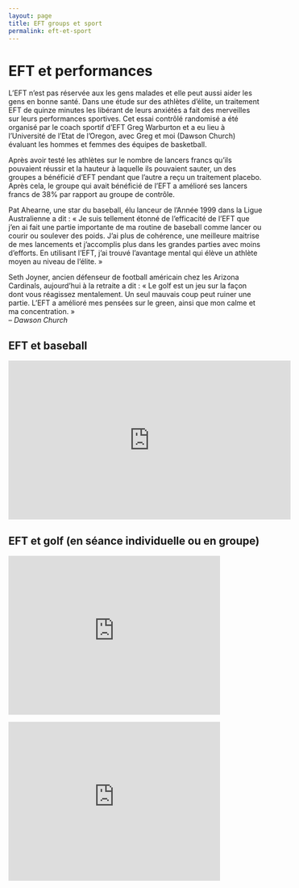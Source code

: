 ```yaml
---
layout: page
title: EFT groups et sport
permalink: eft-et-sport
---
```


# EFT et performances

L’EFT n’est pas réservée aux les gens malades et elle peut aussi aider les gens en bonne santé. Dans une étude sur des athlètes d’élite, un traitement EFT de quinze minutes les libérant de leurs anxiétés a fait des merveilles sur leurs performances sportives. Cet essai contrôlé randomisé a été organisé par le coach sportif d’EFT Greg Warburton et a eu lieu à l’Université de l’Etat de l’Oregon, avec Greg et moi (Dawson Church) évaluant les hommes et femmes des équipes de basketball.

Après avoir testé les athlètes sur le nombre de lancers francs qu’ils pouvaient réussir et la hauteur à laquelle ils pouvaient sauter, un des groupes a bénéficié d’EFT pendant que l’autre a reçu un traitement placebo. Après cela, le groupe qui avait bénéficié de l’EFT a amélioré ses lancers francs de 38% par rapport au groupe de contrôle.

Pat Ahearne, une star du baseball, élu lanceur de l’Année 1999 dans la Ligue Australienne a dit : « Je suis tellement étonné de l’efficacité de l’EFT que j’en ai fait une partie importante de ma routine de baseball comme lancer ou courir ou soulever des poids. J’ai plus de cohérence, une meilleure maitrise de mes lancements et j’accomplis plus dans les grandes parties avec moins d’efforts. En utilisant l’EFT, j’ai trouvé l’avantage mental qui élève un athlète moyen au niveau de l’élite. »

Seth Joyner, ancien défenseur de football américain chez les Arizona Cardinals, aujourd’hui à la retraite a dit : « Le golf est un jeu sur la façon dont vous réagissez mentalement. Un seul mauvais coup peut ruiner une partie. L’EFT a amélioré mes pensées sur le green, ainsi que mon calme et ma concentration. »<br />*– Dawson Church*


## EFT et baseball

<p><iframe width="560" height="315" src="https://www.youtube.com/embed/ksuragZVFqg" frameborder="0" allowfullscreen></iframe></p>

## EFT et golf (en séance individuelle ou en groupe)

<p><iframe width="420" height="315" src="https://www.youtube.com/embed/IHopu8JdpNE" frameborder="0" allowfullscreen></iframe></p>

<p><iframe width="420" height="315" src="https://www.youtube.com/embed/1yX_A_MpMbk" frameborder="0" allowfullscreen></iframe></p>

